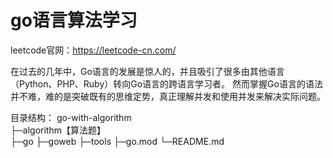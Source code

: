 # go语言算法学习
leetcode官网：https://leetcode-cn.com/

在过去的几年中，Go语言的发展是惊人的，并且吸引了很多由其他语言（Python、PHP、Ruby）转向Go语言的跨语言学习者。
然而掌握Go语言的语法并不难，难的是突破既有的思维定势，真正理解并发和使用并发来解决实际问题。

目录结构：
go-with-algorithm  
├─algorithm【算法题】       
├─go
├─goweb
├─tools
├─go.mod
└─README.md